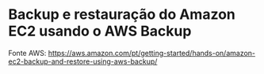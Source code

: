 # Backup e restauração do Amazon EC2 usando o AWS Backup

Fonte AWS: <https://aws.amazon.com/pt/getting-started/hands-on/amazon-ec2-backup-and-restore-using-aws-backup/>

